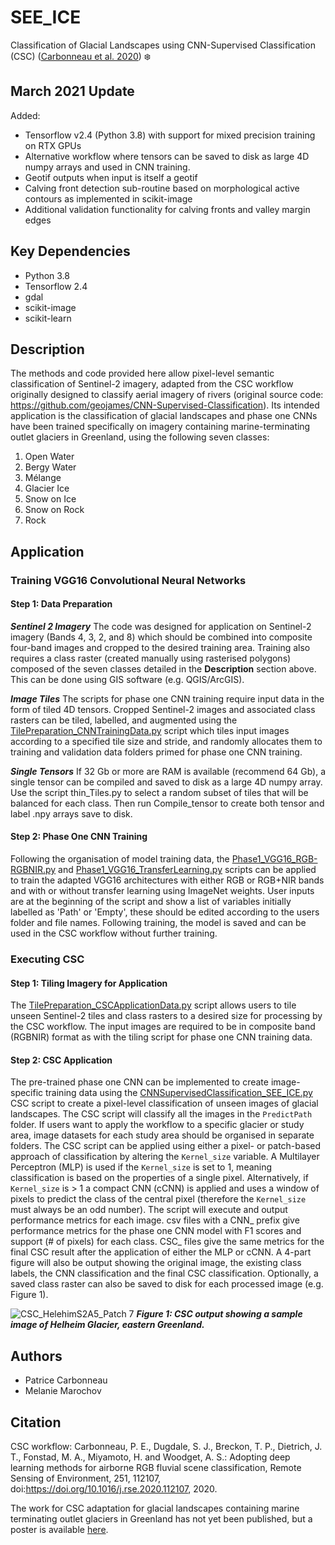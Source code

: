 # SEE_ICE
Classification of Glacial Landscapes using CNN-Supervised Classification (CSC) ([Carbonneau et al. 2020](https://www.sciencedirect.com/science/article/pii/S0034425720304806)) :snowflake:

## March 2021 Update
Added:
- Tensorflow v2.4 (Python 3.8) with support for mixed precision training on RTX GPUs
- Alternative workflow where tensors can be saved to disk as large 4D numpy arrays and used in CNN training.  
- Geotif outputs when input is itself a geotif
- Calving front detection sub-routine based on morphological active contours as implemented in scikit-image
- Additional validation functionality for calving fronts and valley margin edges

## Key Dependencies
- Python 3.8
- Tensorflow 2.4
- gdal
- scikit-image
- scikit-learn

## Description

The methods and code provided here allow pixel-level semantic classification of Sentinel-2 imagery, adapted from the CSC workflow originally designed to classify aerial imagery of rivers (original source code: https://github.com/geojames/CNN-Supervised-Classification). Its intended application is the classification of glacial landscapes and phase one CNNs have been trained specifically on imagery containing marine-terminating outlet glaciers in Greenland, using the following seven classes:
1. Open Water
1. Bergy Water
1. Mélange
1. Glacier Ice
1. Snow on Ice
1. Snow on Rock
1. Rock

 
## Application
### Training VGG16 Convolutional Neural Networks
#### Step 1: Data Preparation

_**Sentinel 2 Imagery**_ The code was designed for application on  Sentinel-2 imagery (Bands 4, 3, 2, and 8) which should be combined into composite four-band images and cropped to the desired training area. Training also requires a class raster (created manually using rasterised polygons) composed of the seven classes detailed in the **Description** section above. This can be done using GIS software (e.g. QGIS/ArcGIS).

_**Image Tiles**_ The scripts for phase one CNN training require input data in the form of tiled 4D tensors. Cropped Sentinel-2 images and associated class rasters can be tiled, labelled, and augmented using the [TilePreparation_CNNTrainingData.py](https://github.com/PCdurham/SEE_ICE/blob/master/code/TilePreparation_CNNTrainingData.py) script which tiles input images according to a specified tile size and stride, and randomly allocates them to training and validation data folders primed for phase one CNN training.

_**Single Tensors**_ If 32 Gb or more are RAM is available (recommend 64 Gb), a single tensor can be compiled and saved to disk as a large 4D numpy array. Use the script thin_Tiles.py to select a random subset of tiles that will be balanced for each class.  Then run Compile_tensor to create both tensor and label .npy arrays save to disk.

#### Step 2: Phase One CNN Training

Following the organisation of model training data, the [Phase1_VGG16_RGB-RGBNIR.py](https://github.com/PCdurham/SEE_ICE/blob/master/code/Phase1_VGG16_RGB-RGBNIR.py) and [Phase1_VGG16_TransferLearning.py](https://github.com/PCdurham/SEE_ICE/blob/master/code/Phase1_VGG16_TransferLearning.py) scripts can be applied to train the adapted VGG16 architectures with either RGB or RGB+NIR bands and with or without transfer learning using ImageNet weights. User inputs are at the beginning of the script and show a list of variables initially labelled as 'Path' or 'Empty', these should be edited according to the users folder and file names. Following training, the model is saved and can be used in the CSC workflow without further training.

### Executing CSC
#### Step 1: Tiling Imagery for Application
The [TilePreparation_CSCApplicationData.py](https://github.com/MMarochov/SEE_ICE/blob/master/code/TilePreparation_CSCApplicationData.py) script allows users to tile unseen Sentinel-2 tiles and class rasters to a desired size for processing by the CSC workflow. The input images are required to be in composite band (RGBNIR) format as with the tiling script for phase one CNN training data. 

#### Step 2: CSC Application
The pre-trained phase one CNN can be implemented to create image-specific training data using the [CNNSupervisedClassification_SEE_ICE.py](https://github.com/MMarochov/SEE_ICE/blob/master/code/CNNSupervisedClassification_SEE_ICE.py) CSC script to create a pixel-level classification of unseen images of glacial landscapes. The CSC script will classify all the images in the `PredictPath` folder. If users want to apply the workflow to a specific glacier or study area, image datasets for each study area should be organised in separate folders. The CSC script can be applied using either a pixel- or patch-based approach of classification by altering the `Kernel_size`  variable. A Multilayer Perceptron (MLP) is used if the `Kernel_size` is set to 1, meaning classification is based on the properties of a single pixel. Alternatively, if `Kernel_size` is > 1 a compact CNN (cCNN) is applied and uses a window of pixels to predict the class of the central pixel (therefore the `Kernel_size` must always be an odd number). The script will execute and output performance metrics for each image. csv files with a CNN_ prefix give performance metrics for the phase one CNN model with F1 scores and support (# of pixels) for each class. CSC_ files give the same metrics for the final CSC result after the application of either the MLP or cCNN. A 4-part figure will also be output showing the original image, the existing class labels, the CNN classification and the final CSC classification. Optionally, a saved class raster can also be saved to disk for each processed image (e.g. Figure 1).



![CSC_HelehimS2A5_Patch 7](https://user-images.githubusercontent.com/60142411/94746470-ad173100-0374-11eb-93ec-99b80870c6be.png)
_**Figure 1: CSC output showing a sample image of Helheim Glacier, eastern Greenland.**_ 

## Authors
* Patrice Carbonneau
* Melanie Marochov

## Citation
CSC workflow: 
Carbonneau, P. E., Dugdale, S. J., Breckon, T. P., Dietrich, J. T., Fonstad, M. A., Miyamoto, H. and Woodget, A. S.: Adopting deep learning methods for airborne RGB fluvial scene classification, Remote Sensing of Environment, 251, 112107, doi:https://doi.org/10.1016/j.rse.2020.112107, 2020.

The work for CSC adaptation for glacial landscapes containing marine terminating outlet glaciers in Greenland has not yet been published, but a poster is available [here](https://presentations.copernicus.org/EGU2020/EGU2020-19996_presentation.pdf). 




